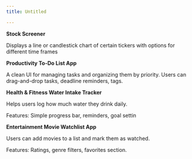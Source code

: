 ```yaml
---
title: Untitled

---
```


**Stock Screener**

Displays a line or candlestick chart of certain tickers with options for different time frames


**Productivity
To-Do List App**

A clean UI for managing tasks and organizing them by priority. Users can drag-and-drop tasks, deadline reminders, tags.



**Health & Fitness
Water Intake Tracker**

Helps users log how much water they drink daily.

Features: Simple progress bar, reminders, goal settin



**Entertainment
Movie Watchlist App**

Users can add movies to a list and mark them as watched.

Features: Ratings, genre filters, favorites section.
